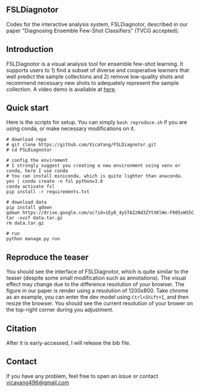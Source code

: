 ## FSLDiagnotor

Codes for the interactive analysis system, FSLDiagnotor, described in our paper "Diagnosing Ensemble Few-Shot Classifiers" (TVCG accepted).

## Introduction

FSLDiagnotor is a visual analysis tool for ensemble few-shot learning. It supports users to 1) find a subset of diverse and cooperative learners that well predict the sample collections and 2) remove low-quality shots and recommend necessary new shots to adequately represent the sample collection. A video demo is available at [here](https://repo.vicayang.cc/Diagnosing_Ensemble_Few_Shot_Classifiers/video.html).

## Quick start

Here is the scripts for setup. You can simply `bash reproduce.sh` if you are using conda, or make necessary modifications on it.

```{bash}
# download repo
# git clone https://github.com/VicaYang/FSLDiagnotor.git
# cd FSLDiagnotor

# config the enviroment
# I strongly suggest you creating a new environment using venv or conda, here I use conda
# You can install miniconda, which is quite lighter than anaconda.
yes | conda create -n fsl python=3.8
conda activate fsl
pip install -r requirements.txt

# download data
pip install gdown
gdown https://drive.google.com/uc?id=1Ey8_4ySTAZzNd3ZYtXKlWo-F805sWS5C
tar -xvzf data.tar.gz
rm data.tar.gz

# run
python manage.py run
```

## Reproduce the teaser

You should see the interface of FSLDiagnotor, which is quite similar to the teaser (despite some small modification such as annotations). The visual effect may change due to the difference resolution of your browser. The figure in our paper is render using a resolution of 1200x800. Take chrome as an example, you can enter the dev model using `Ctrl+Shift+I`, and then resize the browser. You should see the current resolution of your brower on the top-right corner during you adjustment.

## Citation

After it is early-accessed, I will release the bib file.

## Contact

If you have any problem, feel free to open an issue or contact vicayang496@gmail.com